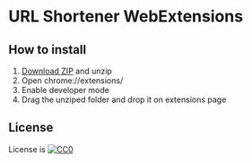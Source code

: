 # URL Shortener WebExtensions
## How to install
1. [Download ZIP](https://github.com/iwamizawa-software/url-shortener/archive/master.zip) and unzip
2. Open chrome://extensions/
3. Enable developer mode
4. Drag the unziped folder and drop it on extensions page
## License
License is [![CC0](https://licensebuttons.net/p/zero/1.0/88x31.png) ](http://creativecommons.org/publicdomain/zero/1.0/)
